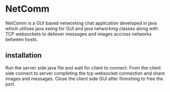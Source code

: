 # NetComm
NetComm is a GUI based networking chat application developed in java which utilizes java swing for GUI and java networking classes along with TCP websockets to deliever messages and images accross networks between hosts.<br>
## installation
Run the server side java file and wait for client to connect. From the client side connect to server completing the tcp websocket connection and share images and messages. Close the client side GUI after fininshing to free the port.
